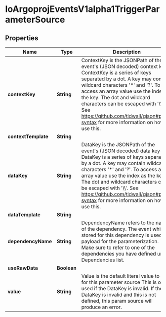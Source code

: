 

# IoArgoprojEventsV1alpha1TriggerParameterSource


## Properties

Name | Type | Description | Notes
------------ | ------------- | ------------- | -------------
**contextKey** | **String** | ContextKey is the JSONPath of the event&#39;s (JSON decoded) context key ContextKey is a series of keys separated by a dot. A key may contain wildcard characters &#39;*&#39; and &#39;?&#39;. To access an array value use the index as the key. The dot and wildcard characters can be escaped with &#39;\\\\&#39;. See https://github.com/tidwall/gjson#path-syntax for more information on how to use this. |  [optional]
**contextTemplate** | **String** |  |  [optional]
**dataKey** | **String** | DataKey is the JSONPath of the event&#39;s (JSON decoded) data key DataKey is a series of keys separated by a dot. A key may contain wildcard characters &#39;*&#39; and &#39;?&#39;. To access an array value use the index as the key. The dot and wildcard characters can be escaped with &#39;\\\\&#39;. See https://github.com/tidwall/gjson#path-syntax for more information on how to use this. |  [optional]
**dataTemplate** | **String** |  |  [optional]
**dependencyName** | **String** | DependencyName refers to the name of the dependency. The event which is stored for this dependency is used as payload for the parameterization. Make sure to refer to one of the dependencies you have defined under Dependencies list. |  [optional]
**useRawData** | **Boolean** |  |  [optional]
**value** | **String** | Value is the default literal value to use for this parameter source This is only used if the DataKey is invalid. If the DataKey is invalid and this is not defined, this param source will produce an error. |  [optional]



